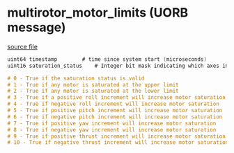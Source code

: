 # multirotor_motor_limits (UORB message)
        


[source file](https://github.com/PX4/PX4-Autopilot/blob/master/msg/multirotor_motor_limits.msg)

```c
uint64 timestamp		# time since system start (microseconds)
uint16 saturation_status	# Integer bit mask indicating which axes in the control mixer are saturated

# 0 - True if the saturation status is valid
# 1 - True if any motor is saturated at the upper limit
# 2 - True if any motor is saturated at the lower limit
# 3 - True if a positive roll increment will increase motor saturation
# 4 - True if negative roll increment will increase motor saturation
# 5 - True if positive pitch increment will increase motor saturation
# 6 - True if negative pitch increment will increase motor saturation
# 7 - True if positive yaw increment will increase motor saturation
# 8 - True if negative yaw increment will increase motor saturation
# 9 - True if positive thrust increment will increase motor saturation
# 10 - True if negative thrust increment will increase motor saturation

```
